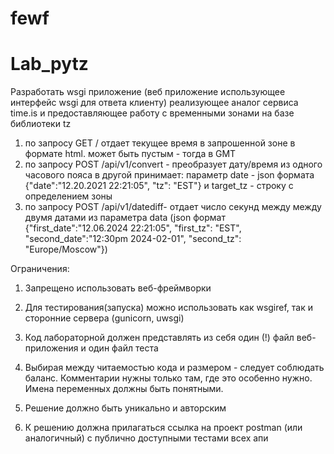 # fewf
# Lab_pytz
Разработать wsgi приложение (веб приложение использующее интерфейс wsgi для ответа клиенту) реализующее аналог сервиса time.is и предоставляющее работу с временными зонами на базе библиотеки tz
1) по запросу GET /<tz name> отдает текущее время в запрошенной зоне в формате html. <tz name> может быть пустым - тогда в GMT
2) по запросу POST /api/v1/convert - преобразует дату/время из одного часового пояса в другой
принимает: параметр date - json формата {"date":"12.20.2021 22:21:05", "tz": "EST"}  и target_tz - строку с определением зоны
3) по запросу POST /api/v1/datediff- отдает число секунд между между двумя датами из параметра data (json формат {"first_date":"12.06.2024 22:21:05", "first_tz": "EST", "second_date":"12:30pm 2024-02-01", "second_tz": "Europe/Moscow"})

Ограничения:

1) Запрещено использовать веб-фреймворки

2) Для тестирования(запуска) можно использовать как wsgiref, так и сторонние сервера (gunicorn, uwsgi)

3) Код лабораторной должен представлять из себя один (!) файл веб-приложения и один файл теста

4) Выбирая между читаемостью кода и размером - следует соблюдать баланс. Комментарии нужны только там, где это особенно нужно. Имена переменных должны быть понятными.

5) Решение должно быть уникально и авторским

6) К решению должна прилагаться ссылка на проект postman (или аналогичный) с публично доступными тестами всех апи

